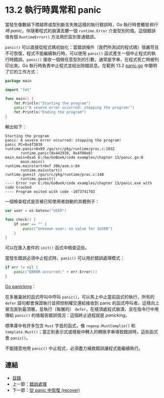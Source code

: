 # 13.2 執行時異常和 panic

當發生像數組下標越界或型別斷言失敗這樣的執行錯誤時，Go 執行時會觸發*執行時 panic*，伴隨著程式的崩潰丟擲一個 `runtime.Error` 介面型別的值。這個錯誤值有個 `RuntimeError()` 方法用於區別普通錯誤。

`panic()` 可以直接從程式碼初始化：當錯誤條件（我們所測試的程式碼）很嚴苛且不可恢復，程式不能繼續執行時，可以使用 `panic()` 函式產生一個中止程式的執行時錯誤。`panic()` 接收一個做任意型別的引數，通常是字串，在程式死亡時被列印出來。Go 執行時負責中止程式並給出除錯訊息。在範例 13.2 [panic.go](examples/chapter_13/panic.go) 中闡明了它的工作方式：

```go
package main

import "fmt"

func main() {
	fmt.Println("Starting the program")
	panic("A severe error occurred: stopping the program!")
	fmt.Println("Ending the program")
}
```

輸出如下：

```
Starting the program
panic: A severe error occurred: stopping the program!
panic PC=0x4f3038
runtime.panic+0x99 /go/src/pkg/runtime/proc.c:1032
       runtime.panic(0x442938, 0x4f08e8)
main.main+0xa5 E:/Go/GoBoek/code examples/chapter 13/panic.go:8
       main.main()
runtime.mainstart+0xf 386/asm.s:84
       runtime.mainstart()
runtime.goexit /go/src/pkg/runtime/proc.c:148
       runtime.goexit()
---- Error run E:/Go/GoBoek/code examples/chapter 13/panic.exe with code Crashed
---- Program exited with code -1073741783
```

一個檢查程式是否被已知使用者啟動的具體例子：

```go
var user = os.Getenv("USER")

func check() {
	if user == "" {
		panic("Unknown user: no value for $USER")
	}
}
```

可以在匯入套件的 `init()` 函式中檢查這些。

當發生錯誤必須中止程式時，`panic()` 可以用於錯誤處理模式：

```go
if err != nil {
	panic("ERROR occurred:" + err.Error())
}
```

<u>Go panicking</u>：

在多層巢狀的函式呼叫中呼叫 `panic()`，可以馬上中止當前函式的執行，所有的 `defer` 語句都會保證執行並把控制權交還給接收到 panic 的函式呼叫者。這樣向上冒泡直到最頂層，並執行（每層的） `defer`，在棧頂處程式崩潰，並在指令行中用傳給 `panic()` 的值報告錯誤情況：這個終止過程就是 *panicking*。

標準庫中有許多包含 `Must` 字首的函式，像 `regexp.MustComplie()` 和 `template.Must()`；當正則表示式或樣板中轉入的轉換字串導致錯誤時，這些函式會 `panic()`。

不能隨意地用 `panic()` 中止程式，必須盡力補救錯誤讓程式能繼續執行。

## 連結

- [目錄](directory.md)
- 上一節：[錯誤處理](13.1.md)
- 下一節：[從 panic 中恢復 (recover)](13.3.md)
